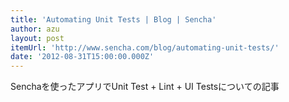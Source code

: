 ```yaml
---
title: 'Automating Unit Tests | Blog | Sencha'
author: azu
layout: post
itemUrl: 'http://www.sencha.com/blog/automating-unit-tests/'
date: '2012-08-31T15:00:00.000Z'
---
```

Senchaを使ったアプリでUnit Test + Lint + UI Testsについての記事

